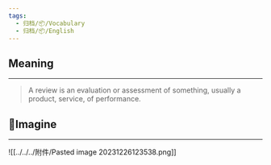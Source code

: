 ```yaml
---
tags:
  - 归档/📦/Vocabulary
  - 归档/📦/English
---
```


## Meaning

---

> A review is an evaluation or assessment of something, usually a product, service, of performance.

## 💭Imagine

---

![[../../../附件/Pasted image 20231226123538.png]]
